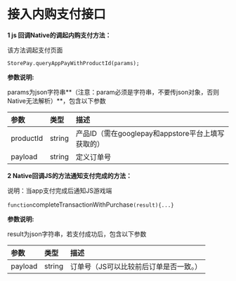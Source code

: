 # 接入内购支付接口

**1 js 回调Native的调起内购支付方法：**

该方法调起支付页面

```text
StorePay.queryAppPayWithProductId(params);
```

**参数说明:**

params为json字符串**（注意：param必须是字符串，不要传json对象，否则Native无法解析）**，包含以下参数

| 参数 | 类型 | 描述 |
| :--- | :--- | :--- |
| productId | string |  产品ID（需在googlepay和appstore平台上填写获取的） |
| payload | string | 定义订单号 |

**2 Native回调JS的方法通知支付完成的方法：**

说明：当app支付完成后通知JS游戏端

`function`completeTransactionWithPurchase`(result){...}`

**参数说明:**

result为json字符串，若支付成功后，包含以下参数

| 参数 | 类型 | 描述 |
| :--- | :--- | :--- |
| payload | string | 订单号（JS可以比较前后订单是否一致。） |

